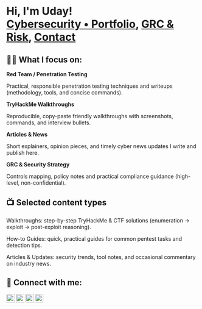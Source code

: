 <h1>Hi, I'm Uday! <br/> <a href="https://github.com/your-github-username">Cybersecurity • Portfolio</a>, <a href="https://linkedin.com/in/your-linkedin">GRC & Risk</a>, <a href="mailto:youremail@example.com">Contact</a></h1> <h2>👨‍💻 What I focus on:</h2>

<b>Red Team / Penetration Testing</b>

Practical, responsible penetration testing techniques and writeups (methodology, tools, and concise commands).

<b>TryHackMe Walkthroughs</b>

Reproducible, copy-paste friendly walkthroughs with screenshots, commands, and interview bullets.

<b>Articles & News</b>

Short explainers, opinion pieces, and timely cyber news updates I write and publish here.

<b>GRC & Security Strategy</b>

Controls mapping, policy notes and practical compliance guidance (high-level, non-confidential).

<h2>📺 Selected content types</h2>

Walkthroughs: step-by-step TryHackMe & CTF solutions (enumeration → exploit → post-exploit reasoning).

How-to Guides: quick, practical guides for common pentest tasks and detection tips.

Articles & Updates: security trends, tool notes, and occasional commentary on industry news.


<h2> 🤳 Connect with me:</h2>

<img align="left" alt="YouTube" width="22px" src="https://cdn.jsdelivr.net/npm/simple-icons@v3/icons/youtube.svg" />

<img align="left" alt="Twitter" width="22px" src="https://cdn.jsdelivr.net/npm/simple-icons@v3/icons/twitter.svg" />

<img align="left" alt="LinkedIn" width="22px" src="https://cdn.jsdelivr.net/npm/simple-icons@v3/icons/linkedin.svg" />

<img align="left" alt="GitHub" width="22px" src="https://cdn.jsdelivr.net/npm/simple-icons@v3/icons/github.svg" />
